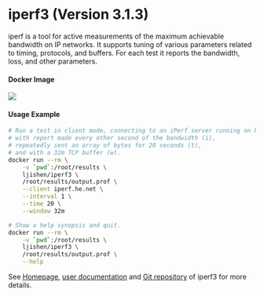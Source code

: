 # iperf3 (Version 3.1.3)iperf is a tool for active measurements of the maximum achievable bandwidth on IP networks. It supports tuning of various parameters related to timing, protocols, and buffers. For each test it reports the bandwidth, loss, and other parameters.#### Docker Image[![](https://images.microbadger.com/badges/image/ljishen/iperf3.svg)](http://microbadger.com/images/ljishen/iperf3 "Get your own image badge on microbadger.com")#### Usage Example```bash# Run a test in client mode, connecting to an iPerf server running on host (c),# with report made every other second of the bandwidth (i),# repeatedly sent an array of bytes for 20 seconds (t),# and with a 32m TCP buffer (w).docker run --rm \    -v `pwd`:/root/results \    ljishen/iperf3 \    /root/results/output.prof \    --client iperf.he.net \    --interval 1 \    --time 20 \    --window 32m# Show a help synopsis and quit.docker run --rm \    -v `pwd`:/root/results \    ljishen/iperf3 \    /root/results/output.prof \    --help```See [Homepage](http://software.es.net/iperf), [user documentation](https://iperf.fr/iperf-doc.php#3doc) and [Git repository](https://github.com/esnet/iperf) of iperf3 for more details.